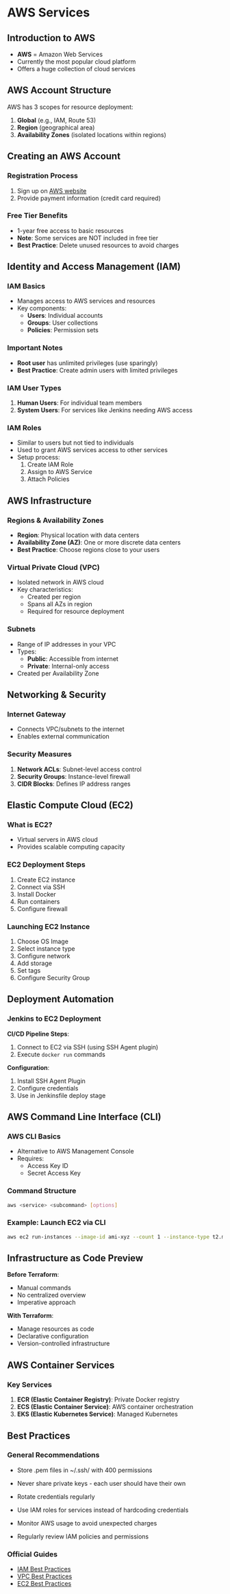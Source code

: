 # AWS Services

## Introduction to AWS

-   **AWS** = Amazon Web Services
-   Currently the most popular cloud platform
-   Offers a huge collection of cloud services

## AWS Account Structure

AWS has 3 scopes for resource deployment:

1. **Global** (e.g., IAM, Route 53)
2. **Region** (geographical area)
3. **Availability Zones** (isolated locations within regions)

## Creating an AWS Account

### Registration Process

1. Sign up on [AWS website](https://aws.amazon.com/)
2. Provide payment information (credit card required)

### Free Tier Benefits

-   1-year free access to basic resources
-   **Note**: Some services are NOT included in free tier
-   **Best Practice**: Delete unused resources to avoid charges

## Identity and Access Management (IAM)

### IAM Basics

-   Manages access to AWS services and resources
-   Key components:
    -   **Users**: Individual accounts
    -   **Groups**: User collections
    -   **Policies**: Permission sets

### Important Notes

-   **Root user** has unlimited privileges (use sparingly)
-   **Best Practice**: Create admin users with limited privileges

### IAM User Types

1. **Human Users**: For individual team members
2. **System Users**: For services like Jenkins needing AWS access

### IAM Roles

-   Similar to users but not tied to individuals
-   Used to grant AWS services access to other services
-   Setup process:
    1. Create IAM Role
    2. Assign to AWS Service
    3. Attach Policies

## AWS Infrastructure

### Regions & Availability Zones

-   **Region**: Physical location with data centers
-   **Availability Zone (AZ)**: One or more discrete data centers
-   **Best Practice**: Choose regions close to your users

### Virtual Private Cloud (VPC)

-   Isolated network in AWS cloud
-   Key characteristics:
    -   Created per region
    -   Spans all AZs in region
    -   Required for resource deployment

### Subnets

-   Range of IP addresses in your VPC
-   Types:
    -   **Public**: Accessible from internet
    -   **Private**: Internal-only access
-   Created per Availability Zone

## Networking & Security

### Internet Gateway

-   Connects VPC/subnets to the internet
-   Enables external communication

### Security Measures

1. **Network ACLs**: Subnet-level access control
2. **Security Groups**: Instance-level firewall
3. **CIDR Blocks**: Defines IP address ranges

## Elastic Compute Cloud (EC2)

### What is EC2?

-   Virtual servers in AWS cloud
-   Provides scalable computing capacity

### EC2 Deployment Steps

1. Create EC2 instance
2. Connect via SSH
3. Install Docker
4. Run containers
5. Configure firewall

### Launching EC2 Instance

1. Choose OS Image
2. Select instance type
3. Configure network
4. Add storage
5. Set tags
6. Configure Security Group

## Deployment Automation

### Jenkins to EC2 Deployment

**CI/CD Pipeline Steps**:

1. Connect to EC2 via SSH (using SSH Agent plugin)
2. Execute `docker run` commands

**Configuration**:

1. Install SSH Agent Plugin
2. Configure credentials
3. Use in Jenkinsfile deploy stage

## AWS Command Line Interface (CLI)

### AWS CLI Basics

-   Alternative to AWS Management Console
-   Requires:
    -   Access Key ID
    -   Secret Access Key

### Command Structure

```bash
aws <service> <subcommand> [options]
```

### Example: Launch EC2 via CLI

```bash
aws ec2 run-instances --image-id ami-xyz --count 1 --instance-type t2.micro
```

## Infrastructure as Code Preview

**Before Terraform**:

-   Manual commands
-   No centralized overview
-   Imperative approach

**With Terraform**:

-   Manage resources as code
-   Declarative configuration
-   Version-controlled infrastructure

## AWS Container Services

### Key Services

1. **ECR (Elastic Container Registry)**: Private Docker registry
2. **ECS (Elastic Container Service)**: AWS container orchestration
3. **EKS (Elastic Kubernetes Service)**: Managed Kubernetes

## Best Practices

### General Recommendations

-   Store .pem files in ~/.ssh/ with 400 permissions
-   Never share private keys - each user should have their own

-   Rotate credentials regularly
-   Use IAM roles for services instead of hardcoding credentials
-   Monitor AWS usage to avoid unexpected charges
-   Regularly review IAM policies and permissions

### Official Guides

-   [IAM Best Practices](https://docs.aws.amazon.com/IAM/latest/UserGuide/best-practices.html)
-   [VPC Best Practices](https://docs.aws.amazon.com/vpc/latest/userguide/vpc-security-best-practices.html)
-   [EC2 Best Practices](https://docs.aws.amazon.com/AWSEC2/latest/UserGuide/ec2-best-practices.html)
